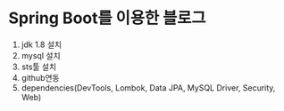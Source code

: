 # Spring Boot를 이용한 블로그

1. jdk 1.8 설치
2. mysql 설치
3. sts툴 설치
4. github연동
5. dependencies(DevTools, Lombok, Data JPA, MySQL Driver, Security, Web) 
